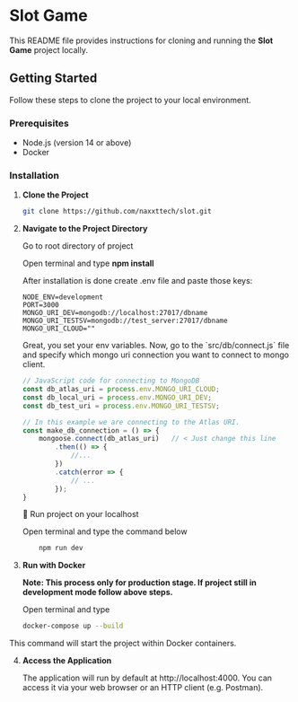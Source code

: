# Slot Game

This README file provides instructions for cloning and running the **Slot Game** project locally.

## Getting Started

Follow these steps to clone the project to your local environment.

### Prerequisites

- Node.js (version 14 or above)
- Docker

### Installation

1. **Clone the Project**

   ```bash
   git clone https://github.com/naxxttech/slot.git
   
2. **Navigate to the Project Directory**
   <p>Go to root directory of project</p>
   <p>Open terminal and type <b>npm install</b> </p>
   <p>After installation is done create .env file and paste those keys:</p>

      ```env
      NODE_ENV=development
      PORT=3000
      MONGO_URI_DEV=mongodb://localhost:27017/dbname
      MONGO_URI_TESTSV=mongodb://test_server:27017/dbname
      MONGO_URI_CLOUD=""
      ```

   <p>Great, you set your env variables. Now, go to the `src/db/connect.js` file and specify which mongo uri connection you want to connect to mongo client.</p>

   ```js
   // JavaScript code for connecting to MongoDB
   const db_atlas_uri = process.env.MONGO_URI_CLOUD;
   const db_local_uri = process.env.MONGO_URI_DEV;
   const db_test_uri = process.env.MONGO_URI_TESTSV;
   
   // In this example we are connecting to the Atlas URI.
   const make_db_connection = () => {
       mongoose.connect(db_atlas_uri)   // < Just change this line
           .then(() => {
               //...
           })
           .catch(error => {
               // ...
           });
   }
   ```

   <p>🚀 Run project on your localhost</p>
   <p>Open terminal and type the command below</p>
   
   ```bash
       npm run dev
   ```

3. **Run with Docker**
   <p><b>Note: This process only for production stage. If project still in development mode follow above steps.</b></p>
   <p>Open terminal and type</p>
   
   ```bash
   docker-compose up --build

  <p>This command will start the project within Docker containers.</p>
   
4. **Access the Application**
    <p>
        The application will run by default at http://localhost:4000. You can access it via your web browser or an HTTP client (e.g. Postman).
    </p>
